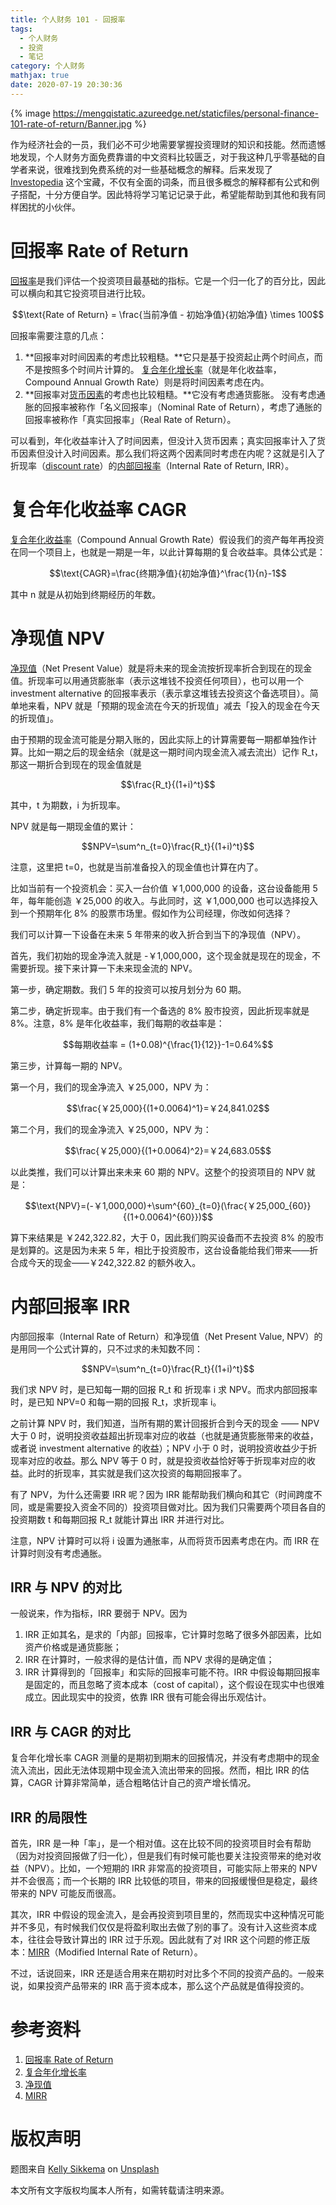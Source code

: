 ```yaml
---
title: 个人财务 101 - 回报率
tags:
  - 个人财务
  - 投资
  - 笔记
category: 个人财务
mathjax: true
date: 2020-07-19 20:30:36
---
```


{% image https://mengqistatic.azureedge.net/staticfiles/personal-finance-101-rate-of-return/Banner.jpg %}

作为经济社会的一员，我们必不可少地需要掌握投资理财的知识和技能。然而遗憾地发现，个人财务方面免费靠谱的中文资料比较匮乏，对于我这种几乎零基础的自学者来说，很难找到免费系统的对一些基础概念的解释。后来发现了 [Investopedia](https://www.investopedia.com) 这个宝藏，不仅有全面的词条，而且很多概念的解释都有公式和例子搭配，十分方便自学。因此特将学习笔记记录于此，希望能帮助到其他和我有同样困扰的小伙伴。

# 回报率 Rate of Return

[回报率](https://www.investopedia.com/terms/r/rateofreturn.asp)是我们评估一个投资项目最基础的指标。它是一个归一化了的百分比，因此可以横向和其它投资项目进行比较。

$$\text{Rate of Return} = \frac{当前净值 - 初始净值}{初始净值} \times 100$$

回报率需要注意的几点：

1. **回报率对时间因素的考虑比较粗糙。**它只是基于投资起止两个时间点，而不是按照多个时间片计算的。
[复合年化增长率](https://www.investopedia.com/terms/c/cagr.asp)（就是年化收益率，Compound Annual Growth Rate）则是将时间因素考虑在内。
2. **回报率对[货币因素](https://www.investopedia.com/terms/t/timevalueofmoney.asp)的考虑也比较粗糙。**它没有考虑通货膨胀。
没有考虑通胀的回报率被称作「名义回报率」（Nominal Rate of Return），考虑了通胀的回报率被称作「真实回报率」（Real Rate of Return）。

可以看到，年化收益率计入了时间因素，但没计入货币因素；真实回报率计入了货币因素但没计入时间因素。那么我们将这两个因素同时考虑在内呢？这就是引入了折现率（[discount rate](https://www.investopedia.com/terms/d/discountrate.asp)）的[内部回报率](https://www.investopedia.com/terms/i/irr.asp)（Internal Rate of Return, IRR）。

<!-- more -->

# 复合年化收益率 CAGR

[复合年化收益率](https://www.investopedia.com/terms/c/cagr.asp)（Compound Annual Growth Rate）假设我们的资产每年再投资在同一个项目上，也就是一期是一年，以此计算每期的复合收益率。具体公式是：

$$\text{CAGR}=\frac{终期净值}{初始净值}^\frac{1}{n}-1$$

其中 n 就是从初始到终期经历的年数。

# 净现值 NPV

[净现值](https://www.investopedia.com/terms/n/npv.asp)（Net Present Value）就是将未来的现金流按折现率折合到现在的现金值。折现率可以用通货膨胀率（表示这堆钱不投资任何项目），也可以用一个 investment alternative 的回报率表示（表示拿这堆钱去投资这个备选项目）。简单地来看，NPV 就是「预期的现金流在今天的折现值」减去「投入的现金在今天的折现值」。

由于预期的现金流可能是分期入账的，因此实际上的计算需要每一期都单独作计算。比如一期之后的现金结余（就是这一期时间内现金流入减去流出）记作 R_t，那这一期折合到现在的现金值就是

$$\frac{R_t}{(1+i)^t}$$

其中，t 为期数，i 为折现率。

NPV 就是每一期现金值的累计：

$$NPV=\sum^n_{t=0}\frac{R_t}{(1+i)^t}$$

注意，这里把 t=0，也就是当前准备投入的现金值也计算在内了。

比如当前有一个投资机会：买入一台价值 ￥1,000,000 的设备，这台设备能用 5 年，每年能创造 ￥25,000 的收入。与此同时，这 ￥1,000,000 也可以选择投入到一个预期年化 8% 的股票市场里。假如作为公司经理，你改如何选择？

我们可以计算一下设备在未来 5 年带来的收入折合到当下的净现值（NPV）。

首先，我们初始的现金净流入就是 -￥1,000,000，这个现金就是现在的现金，不需要折现。接下来计算一下未来现金流的 NPV。

第一步，确定期数。我们 5 年的投资可以按月划分为 60 期。

第二步，确定折现率。由于我们有一个备选的 8% 股市投资，因此折现率就是 8%。注意，8% 是年化收益率，我们每期的收益率是：

$$每期收益率 = (1+0.08)^{\frac{1}{12}}-1=0.64%$$

第三步，计算每一期的 NPV。

第一个月，我们的现金净流入 ￥25,000，NPV 为：

$$\frac{￥25,000}{(1+0.0064)^1}=￥24,841.02$$

第二个月，我们的现金净流入 ￥25,000，NPV 为：

$$\frac{￥25,000}{(1+0.0064)^2}=￥24,683.05$$

以此类推，我们可以计算出来未来 60 期的 NPV。这整个的投资项目的 NPV 就是：

$$\text{NPV}=(-￥1,000,000)+\sum^{60}_{t=0}(\frac{￥25,000_{60}}{(1+0.0064)^{60}})$$

算下来结果是 ￥242,322.82，大于 0，因此我们购买设备而不去投资 8% 的股市是划算的。这是因为未来 5 年，相比于投资股市，这台设备能给我们带来——折合成今天的现金——￥242,322.82 的额外收入。

# 内部回报率 IRR

内部回报率（Internal Rate of Return）和净现值（Net Present Value, NPV）的是用同一个公式计算的，只不过求的未知数不同：

$$NPV=\sum^n_{t=0}\frac{R_t}{(1+i)^t}$$

我们求 NPV 时，是已知每一期的回报 R_t 和 折现率 i 求 NPV。而求内部回报率时，是已知 NPV=0 和每一期的回报 R_t，求折现率 i。

之前计算 NPV 时，我们知道，当所有期的累计回报折合到今天的现金 —— NPV 大于 0 时，说明投资收益超出折现率对应的收益（也就是通货膨胀带来的收益，或者说 investment alternative 的收益）；NPV 小于 0 时，说明投资收益少于折现率对应的收益。那么 NPV 等于 0 时，就是投资收益恰好等于折现率对应的收益。此时的折现率，其实就是我们这次投资的每期回报率了。

有了 NPV，为什么还需要 IRR 呢？因为 IRR 能帮助我们横向和其它（时间跨度不同，或是需要投入资金不同的）投资项目做对比。因为我们只需要两个项目各自的投资期数 t 和每期回报 R_t 就能计算出 IRR 并进行对比。

注意，NPV 计算时可以将 i 设置为通胀率，从而将货币因素考虑在内。而 IRR 在计算时则没有考虑通胀。

## IRR 与 NPV 的对比

一般说来，作为指标，IRR 要弱于 NPV。因为 

1. IRR 正如其名，是求的「内部」回报率，它计算时忽略了很多外部因素，比如资产价格或是通货膨胀；
2. IRR 在计算时，一般求得的是估计值，而 NPV 求得的是确定值；
3. IRR 计算得到的「回报率」和实际的回报率可能不符。IRR 中假设每期回报率是固定的，而且忽略了资本成本（cost of capital），这个假设在现实中也很难成立。因此现实中的投资，依靠 IRR 很有可能会得出乐观估计。

## IRR 与 CAGR 的对比

复合年化增长率 CAGR 测量的是期初到期末的回报情况，并没有考虑期中的现金流入流出，因此无法体现期中现金流入流出带来的回报。然而，相比 IRR 的估算，CAGR 计算非常简单，适合粗略估计自己的资产增长情况。

## IRR 的局限性

首先，IRR 是一种「率」，是一个相对值。这在比较不同的投资项目时会有帮助（因为对投资回报做了归一化），但是我们有时候可能也要关注投资带来的绝对收益（NPV）。比如，一个短期的 IRR 非常高的投资项目，可能实际上带来的 NPV 并不会很高；而一个长期的 IRR 比较低的项目，带来的回报缓慢但是稳定，最终带来的 NPV 可能反而很高。

其次，IRR 中假设的现金流入，是会再投资到项目里的，然而现实中这种情况可能并不多见，有时候我们仅仅是将盈利取出去做了别的事了。没有计入这些资本成本，往往会导致计算出的 IRR 过于乐观。因此就有了对 IRR 这个问题的修正版本：[MIRR](https://www.investopedia.com/terms/m/mirr.asp)（Modified Internal Rate of Return）。

不过，话说回来，IRR 还是适合用来在期初时对比多个不同的投资产品的。一般来说，如果投资产品带来的 IRR 高于资本成本，那么这个产品就是值得投资的。

# 参考资料
1. [回报率 Rate of Return](https://www.investopedia.com/terms/r/rateofreturn.asp)
2. [复合年化增长率](https://www.investopedia.com/terms/c/cagr.asp)
3. [净现值](https://www.investopedia.com/terms/n/npv.asp)
4. [MIRR](https://www.investopedia.com/terms/m/mirr.asp)

# 版权声明
<span>题图来自 <a href="https://unsplash.com/@kellysikkema?utm_source=unsplash&amp;utm_medium=referral&amp;utm_content=creditCopyText">Kelly Sikkema</a> on <a href="https://unsplash.com/?utm_source=unsplash&amp;utm_medium=referral&amp;utm_content=creditCopyText">Unsplash</a></span>

本文所有文字版权均属本人所有，如需转载请注明来源。
